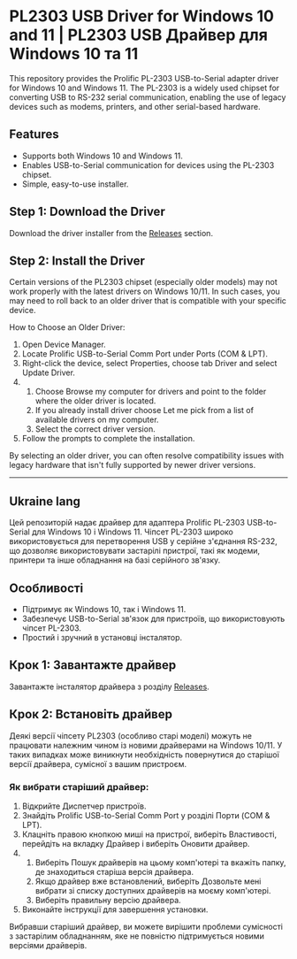 # PL2303 USB Driver for Windows 10 and 11 | PL2303 USB Драйвер для Windows 10 та 11
This repository provides the Prolific PL-2303 USB-to-Serial adapter driver for Windows 10 and Windows 11. The PL-2303 is a widely used chipset for converting USB to RS-232 serial communication, enabling the use of legacy devices such as modems, printers, and other serial-based hardware.

## Features
- Supports both Windows 10 and Windows 11.
- Enables USB-to-Serial communication for devices using the PL-2303 chipset.
- Simple, easy-to-use installer.

## Step 1: Download the Driver
Download the driver installer from the [Releases](https://website-name.com) section.

## Step 2: Install the Driver
Certain versions of the PL2303 chipset (especially older models) may not work properly with the latest drivers on Windows 10/11. In such cases, you may need to roll back to an older driver that is compatible with your specific device.

How to Choose an Older Driver:
1) Open Device Manager.
2) Locate Prolific USB-to-Serial Comm Port under Ports (COM & LPT).
3) Right-click the device, select Properties, choose tab Driver and select Update Driver.
4)   1. Choose Browse my computer for drivers and point to the folder where the older driver is located.
     2. If you already install driver choose Let me pick from a list of available drivers on my computer.
     3. Select the correct driver version.
6) Follow the prompts to complete the installation.

By selecting an older driver, you can often resolve compatibility issues with legacy hardware that isn't fully supported by newer driver versions.

<hr/>

## Ukraine lang
Цей репозиторій надає драйвер для адаптера Prolific PL-2303 USB-to-Serial для Windows 10 і Windows 11. Чіпсет PL-2303 широко використовується для перетворення USB у серійне з'єднання RS-232, що дозволяє використовувати застарілі пристрої, такі як модеми, принтери та інше обладнання на базі серійного зв'язку.

## Особливості
- Підтримує як Windows 10, так і Windows 11.
- Забезпечує USB-to-Serial зв'язок для пристроїв, що використовують чіпсет PL-2303.
- Простий і зручний в установці інсталятор.

## Крок 1: Завантажте драйвер
Завантажте інсталятор драйвера з розділу [Releases](https://website-name.com).

## Крок 2: Встановіть драйвер
Деякі версії чіпсету PL2303 (особливо старі моделі) можуть не працювати належним чином із новими драйверами на Windows 10/11. У таких випадках може виникнути необхідність повернутися до старішої версії драйвера, сумісної з вашим пристроєм.

### Як вибрати старіший драйвер:
1. Відкрийте Диспетчер пристроїв.
2. Знайдіть Prolific USB-to-Serial Comm Port у розділі Порти (COM & LPT).
3. Клацніть правою кнопкою миші на пристрої, виберіть Властивості, перейдіть на вкладку Драйвер і виберіть Оновити драйвер.
4. 
   1. Виберіть Пошук драйверів на цьому комп'ютері та вкажіть папку, де знаходиться старіша версія драйвера.
   2. Якщо драйвер вже встановлений, виберіть Дозвольте мені вибрати зі списку доступних драйверів на моєму комп'ютері.
   3. Виберіть правильну версію драйвера.
5. Виконайте інструкції для завершення установки.

Вибравши старіший драйвер, ви можете вирішити проблеми сумісності з застарілим обладнанням, яке не повністю підтримується новими версіями драйверів.

